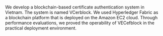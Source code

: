 We develop a blockchain-based certificate authentication system in Vietnam. The system is named VCerblock.
We used Hyperledger Fabric as a blockchain platform that is deployed on the Amazon EC2 cloud. Through performance evaluations, we proved the operability of VECefblock in the practical deployment environment. 
